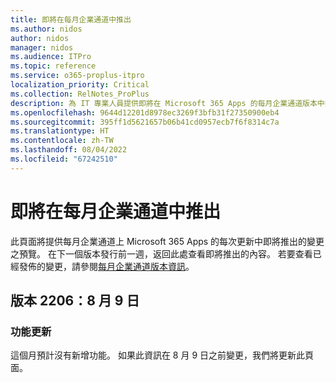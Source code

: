 ```yaml
---
title: 即將在每月企業通道中推出
ms.author: nidos
author: nidos
manager: nidos
ms.audience: ITPro
ms.topic: reference
ms.service: o365-proplus-itpro
localization_priority: Critical
ms.collection: RelNotes_ProPlus
description: 為 IT 專業人員提供即將在 Microsoft 365 Apps 的每月企業通道版本中推出的變更之預覽
ms.openlocfilehash: 9644d12201d8978ec3269f3bfb31f27350900eb4
ms.sourcegitcommit: 395ff1d5621657b06b41cd0957ecb7f6f8314c7a
ms.translationtype: HT
ms.contentlocale: zh-TW
ms.lasthandoff: 08/04/2022
ms.locfileid: "67242510"
---
```

# <a name="coming-soon-to-the-monthly-enterprise-channel"></a>即將在每月企業通道中推出

此頁面將提供每月企業通道上 Microsoft 365 Apps 的每次更新中即將推出的變更之預覽。 在下一個版本發行前一週，返回此處查看即將推出的內容。 若要查看已經發佈的變更，請參閱[每月企業通道版本資訊](monthly-enterprise-channel.md)。

[//]: # (DO NOT REMOVE)

## <a name="version-2206-august-9"></a>版本 2206：8 月 9 日

[//]: # (DO NOT REMOVE FEATUREDETAILS CONTENT START)

### <a name="feature-updates"></a>功能更新


這個月預計沒有新增功能。 如果此資訊在 8 月 9 日之前變更，我們將更新此頁面。

[//]: # (DO NOT REMOVE FEATUREDETAILS CONTENT END)

